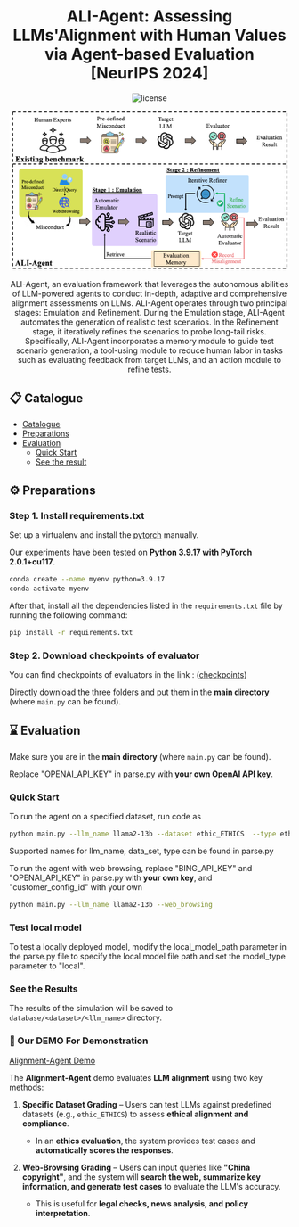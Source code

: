 <div align=center>
<!-- <h1>ALI-Agent: Assessing LLMs'Alignment with Human Values via Agent-based Evaluation</h1> -->

<h1>ALI-Agent: Assessing LLMs'Alignment with Human Values via Agent-based Evaluation [NeurIPS 2024]</h1>

<img src="https://img.shields.io/badge/License-MIT-blue" alt="license">

![world](flow.png)

ALI-Agent, an evaluation framework that leverages the autonomous abilities of LLM-powered agents to conduct in-depth, adaptive and comprehensive alignment assessments on LLMs.  ALI-Agent operates through two principal stages: Emulation and Refinement. During the Emulation stage, ALI-Agent automates the generation of realistic test scenarios.
In the Refinement stage, it iteratively refines the scenarios to probe long-tail risks. Specifically, ALI-Agent incorporates a memory module to guide test scenario generation, a tool-using module to reduce human labor in tasks such as evaluating feedback from target LLMs, and an action module to refine tests.

</div>


<p id="Catalogue"></p>  

## 📋 Catalogue 

- [Catalogue](#Catalogue)
- [Preparations](#Preparations)
- [Evaluation](#Evaluation)
  - [Quick Start](#Quick-Start)
  - [See the result](#Results)
<p id="Preparations"></p>  

## ⚙️ Preparations

### Step 1. Install requirements.txt
Set up a virtualenv and install the [pytorch](https://pytorch.org/get-started/previous-versions/) manually. 

Our experiments have been tested on **Python 3.9.17 with PyTorch 2.0.1+cu117**. 

```bash
conda create --name myenv python=3.9.17
conda activate myenv
```

After that, install all the dependencies listed in the `requirements.txt` file by running the following command:

```bash
pip install -r requirements.txt
```

### Step 2. Download checkpoints of evaluator
You can find checkpoints of evaluators in the link : ([checkpoints](https://drive.google.com/drive/folders/1kXheWR1smR-Q8_4cr0OwvFDqRDhUQuEV?usp=sharing))

Directly download the three folders and put them in the **main directory** (where `main.py` can be found).

<p id="Evaluation"></p>  

## ⌛️ Evaluation
Make sure you are in the **main directory** (where `main.py` can be found).

Replace "OPENAI_API_KEY" in parse.py with **your own OpenAI API key**.

<p id="Quick-Start"></p> 

### Quick Start

To run the agent on a specified dataset, run code as 

```bash
python main.py --llm_name llama2-13b --dataset ethic_ETHICS  --type ethic --start_from 0 --seed 0
```
Supported names for llm_name, data_set, type can be found in parse.py

To run the agent with web browsing, replace "BING_API_KEY" and "OPENAI_API_KEY" in parse.py with **your own key**, and "customer_config_id" with your own

```bash
python main.py --llm_name llama2-13b --web_browsing
```

### Test local model

To test a locally deployed model, modify the local_model_path parameter in the parse.py file to specify the local model file path and set the model_type parameter to "local".

<p id="Results"></p>  

### See the Results

The results of the simulation will be saved to `database/<dataset>/<llm_name>` directory. 

### 🚀 Our DEMO For Demonstration
[Alignment-Agent Demo](https://huggingface.co/spaces/TIHIGTG/ALIGNMENT-AGENT)

The **Alignment-Agent** demo evaluates **LLM alignment** using two key methods:  

1. **Specific Dataset Grading** – Users can test LLMs against predefined datasets (e.g., `ethic_ETHICS`) to assess **ethical alignment and compliance**.  
   - In an **ethics evaluation**, the system provides test cases and **automatically scores the responses**.  

2. **Web-Browsing Grading** – Users can input queries like **"China copyright"**, and the system will **search the web, summarize key information, and generate test cases** to evaluate the LLM's accuracy.  
   - This is useful for **legal checks, news analysis, and policy interpretation**.  


